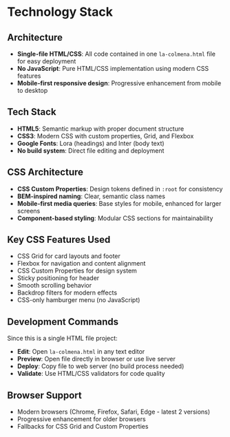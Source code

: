 # Technology Stack

## Architecture
- **Single-file HTML/CSS**: All code contained in one `la-colmena.html` file for easy deployment
- **No JavaScript**: Pure HTML/CSS implementation using modern CSS features
- **Mobile-first responsive design**: Progressive enhancement from mobile to desktop

## Tech Stack
- **HTML5**: Semantic markup with proper document structure
- **CSS3**: Modern CSS with custom properties, Grid, and Flexbox
- **Google Fonts**: Lora (headings) and Inter (body text)
- **No build system**: Direct file editing and deployment

## CSS Architecture
- **CSS Custom Properties**: Design tokens defined in `:root` for consistency
- **BEM-inspired naming**: Clear, semantic class names
- **Mobile-first media queries**: Base styles for mobile, enhanced for larger screens
- **Component-based styling**: Modular CSS sections for maintainability

## Key CSS Features Used
- CSS Grid for card layouts and footer
- Flexbox for navigation and content alignment
- CSS Custom Properties for design system
- Sticky positioning for header
- Smooth scrolling behavior
- Backdrop filters for modern effects
- CSS-only hamburger menu (no JavaScript)

## Development Commands
Since this is a single HTML file project:
- **Edit**: Open `la-colmena.html` in any text editor
- **Preview**: Open file directly in browser or use live server
- **Deploy**: Copy file to web server (no build process needed)
- **Validate**: Use HTML/CSS validators for code quality

## Browser Support
- Modern browsers (Chrome, Firefox, Safari, Edge - latest 2 versions)
- Progressive enhancement for older browsers
- Fallbacks for CSS Grid and Custom Properties